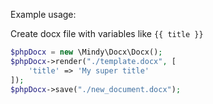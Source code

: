 Example usage:

Create docx file with variables like `{{ title }}`

```php
$phpDocx = new \Mindy\Docx\Docx();
$phpDocx->render("./template.docx", [
    'title' => 'My super title'
]);
$phpDocx->save("./new_document.docx");
```